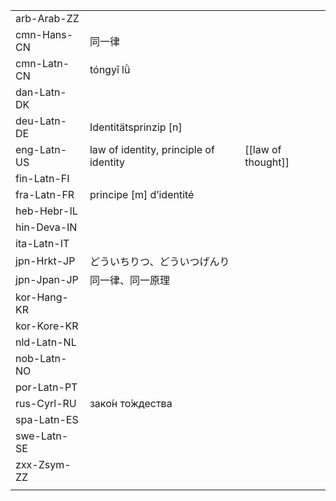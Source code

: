 | | | |
|-|-|-|
| arb-Arab-ZZ |  |  |
| cmn-Hans-CN | 同一律 |  |
| cmn-Latn-CN | tóngyī lǜ |  |
| dan-Latn-DK |  |  |
| deu-Latn-DE | Identitätsprinzip [n] |  |
| eng-Latn-US | law of identity, principle of identity | [[law of thought]] |
| fin-Latn-FI |  |  |
| fra-Latn-FR | principe [m] d’identité |  |
| heb-Hebr-IL |  |  |
| hin-Deva-IN |  |  |
| ita-Latn-IT |  |  |
| jpn-Hrkt-JP | どういちりつ、どういつげんり |  |
| jpn-Jpan-JP | 同一律、同一原理 |  |
| kor-Hang-KR |  |  |
| kor-Kore-KR |  |  |
| nld-Latn-NL |  |  |
| nob-Latn-NO |  |  |
| por-Latn-PT |  |  |
| rus-Cyrl-RU | зако́н то́ждества |  |
| spa-Latn-ES |  |  |
| swe-Latn-SE |  |  |
| zxx-Zsym-ZZ |  |  |
|  |  |  |

